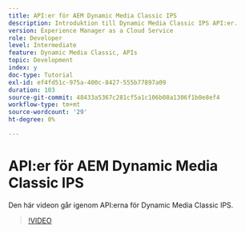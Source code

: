 ```yaml
---
title: API:er för AEM Dynamic Media Classic IPS
description: Introduktion till Dynamic Media Classic IPS API:er.
version: Experience Manager as a Cloud Service
role: Developer
level: Intermediate
feature: Dynamic Media Classic, APIs
topic: Development
index: y
doc-type: Tutorial
exl-id: ef4fd51c-975a-400c-8427-555b77897a09
duration: 103
source-git-commit: 48433a5367c281cf5a1c106b08a1306f1b0e8ef4
workflow-type: tm+mt
source-wordcount: '29'
ht-degree: 0%

---
```


# API:er för AEM Dynamic Media Classic IPS

Den här videon går igenom API:erna för Dynamic Media Classic IPS.

>[!VIDEO](https://video.tv.adobe.com/v/335453?quality=12&learn=on)
